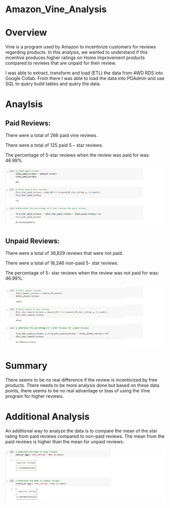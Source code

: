 # Amazon_Vine_Analysis

# Overview

Vine is a program used by Amazon to incentivize customers for reviews regarding products. In this analysis, we wanted to understand if this incentive produces higher ratings on Home Improvement products compared to reviews that are unpaid for their review. 

I was able to extract, transform and load (ETL) the data from AWD RDS into Google Collab. From there I was able to load the data into PGAdmin and use SQL to query build tables and query the data. 

# Anaylsis

## Paid Reviews:

There were a total of 266 paid vine reviews.

There were a total of 125 paid 5 – star reviews.

The percentage of 5-star reviews when the review was paid for was: 46.99%

![this is an image](https://github.com/eneubauer2022/Amazon_Vine_Analysis/blob/main/Paid%20Reviews%20Data.png)


## Unpaid Reviews:

There were a total of 38,829 reviews that were not paid. 

There were a total of 18,246 non-paid 5- star reviews.

The percentage of 5- star reviews when the review was not paid for was: 46.99%.

![this is an image](https://github.com/eneubauer2022/Amazon_Vine_Analysis/blob/main/unpaid%20reviews.png)

# Summary 

There seems to be no real difference if the review is incentivized by free products. There needs to be more analysis done but based on these data points, there seems to be no real advantage or bias of using the Vine program for higher reviews. 


# Additional Analysis 
An additional way to analyze the data is to compare the mean of the star rating from paid reviews compared to non-paid reviews. The mean from the paid reviews is higher than the mean for unpaid reviews:

![this is an image](https://github.com/eneubauer2022/Amazon_Vine_Analysis/blob/main/mean.png)
